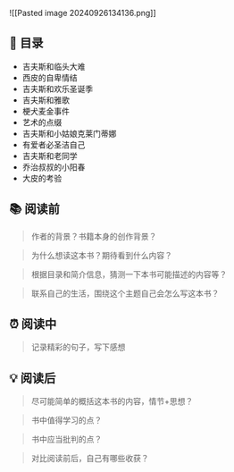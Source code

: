 ![[Pasted image 20240926134136.png]]
## 📑 目录
* 吉夫斯和临头大难  
* 西皮的自卑情结  
* 吉夫斯和欢乐圣诞季  
* 吉夫斯和雅歌  
* 梗犬麦金事件  
* 艺术的点缀  
* 吉夫斯和小姑娘克莱门蒂娜  
* 有爱者必圣洁自己  
* 吉夫斯和老同学  
* 乔治叔叔的小阳春  
* 大皮的考验
## 📚 阅读前
> 作者的背景？书籍本身的创作背景？

> 为什么想读这本书？期待看到什么内容？

> 根据目录和简介信息，猜测一下本书可能描述的内容等？

> 联系自己的生活，围绕这个主题自己会怎么写这本书？
## ⏰ 阅读中
> 记录精彩的句子，写下感想
##  💡 阅读后
> 尽可能简单的概括这本书的内容，情节+思想？

> 书中值得学习的点？

> 书中应当批判的点？

> 对比阅读前后，自己有哪些收获？ 

